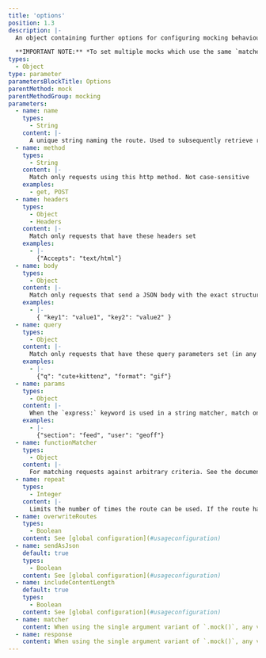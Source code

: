```yaml
---
title: 'options'
position: 1.3
description: |-
  An object containing further options for configuring mocking behaviour.

  **IMPORTANT NOTE:** *To set multiple mocks which use the same `matcher` but use some of the options below to match on different criteria e.g. different headers, you will also need to set `overwriteRoutes: false` in this options object*
types:
  - Object
type: parameter
parametersBlockTitle: Options
parentMethod: mock
parentMethodGroup: mocking
parameters:
  - name: name
    types:
      - String
    content: |-
      A unique string naming the route. Used to subsequently retrieve references to the calls handled by it
  - name: method
    types:
      - String
    content: |-
      Match only requests using this http method. Not case-sensitive
    examples:
      - get, POST
  - name: headers
    types:
      - Object
      - Headers
    content: |-
      Match only requests that have these headers set
    examples:
      - |-
        {"Accepts": "text/html"}
  - name: body
    types:
      - Object
    content: |-
      Match only requests that send a JSON body with the exact structure and properties as the one provided here.
    examples:
      - |-
        { "key1": "value1", "key2": "value2" }
  - name: query
    types:
      - Object
    content: |-
      Match only requests that have these query parameters set (in any order)
    examples:
      - |-
        {"q": "cute+kittenz", "format": "gif"}
  - name: params
    types:
      - Object
    content: |-
      When the `express:` keyword is used in a string matcher, match only requests with these express parameters
    examples:
      - |-
        {"section": "feed", "user": "geoff"}
  - name: functionMatcher
    types:
      - Object
    content: |-
      For matching requests against arbitrary criteria. See the documentation on [`Function` matchers](#api-mockingmock_matcher)
  - name: repeat
    types:
      - Integer
    content: |-
      Limits the number of times the route can be used. If the route has already been called `repeat` times, the call to `fetch()` will fall through to be handled by any other routes defined (which may eventually result in an error if nothing matches it)
  - name: overwriteRoutes
    types:
      - Boolean
    content: See [global configuration](#usageconfiguration)
  - name: sendAsJson
    default: true
    types:
      - Boolean
    content: See [global configuration](#usageconfiguration)
  - name: includeContentLength
    default: true
    types:
      - Boolean
    content: See [global configuration](#usageconfiguration)
  - name: matcher
    content: When using the single argument variant of `.mock()`, any valid matcher as [documented above](#usageapimock_matcher) can be assigned to the options object
  - name: response
    content: When using the single argument variant of `.mock()`, any valid response as [documented above](#usageapimock_response) can be assigned to the options object
---
```

